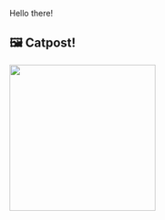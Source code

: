 Hello there!



## 🖼️ Catpost!

<sub>
    <img src="https://cdn2.thecatapi.com/images/b9s.jpg" height="256">
</sub>

